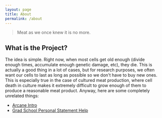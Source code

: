 ```yaml
---
layout: page
title: About
permalink: /about
---
```


> Meat as we once knew it is no more.

## What is the Project?

The idea is simple. Right now, when most cells get old enough (divide enough times, accumulate enough genetic damage, etc), they die. This is actually a good thing in a lot of cases, but for research purposes, we often want our cells to last as long as possible so we don't have to buy new ones. This is especially true in the case of cultured meat production, where cell death in culture makes it extremely difficult to grow enough of them to produce a reasonable meat product. Anyway, here are some completely unrelated things:

* [Arcane Intro](https://www.youtube.com/watch?v=YDjVH8cxrCQ)
* [Grad School Personal Statement Help](https://mitcommlab.mit.edu/nse/commkit/graduate-school-personal-statement/)
